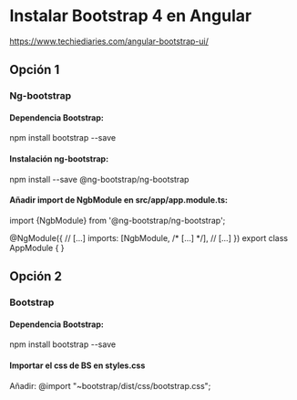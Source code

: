 # Instalar Bootstrap 4 en Angular
https://www.techiediaries.com/angular-bootstrap-ui/

## Opción 1
### Ng-bootstrap

#### Dependencia Bootstrap:
npm install bootstrap --save

#### Instalación ng-bootstrap:
npm install --save @ng-bootstrap/ng-bootstrap

#### Añadir import de NgbModule en src/app/app.module.ts:
import {NgbModule} from '@ng-bootstrap/ng-bootstrap';

@NgModule({
  // [...]
  imports: [NgbModule, /* [...] */],
  // [...]
})
export class AppModule {
}

## Opción 2
### Bootstrap
#### Dependencia Bootstrap:
npm install bootstrap --save

#### Importar el css de BS en styles.css
Añadir: @import "~bootstrap/dist/css/bootstrap.css";